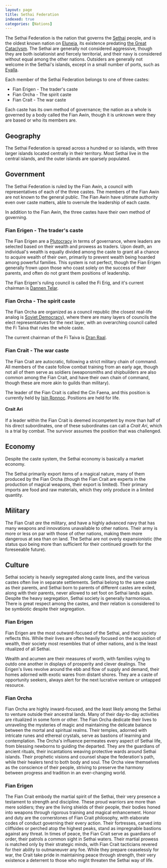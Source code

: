 ```yaml
---
layout: page
title: Sethai Federation
indexed: true
categories: [Nations]
---
```


The Sethai Federation is the nation that governs the [Sethai](/races/sethai) people, and is the oldest known nation on [Eluneia](/locations/eluneia), its existence predating [the Great Cataclysm](/history/great-cataclysm). The Sethai are generally not considered aggressive, though they are both isolationist and fiercely territorial, and their navy is considered without equal among the other nations. Outsiders are generally not welcome in the Sethai's islands, except in a small number of ports, such as [Eyalla](/locations/eyalla).

Each member of the Sethai Federation belongs to one of three castes:

- Fian Erigen - The trader's caste
- Fian Orcha - The spirit caste
- Fian Crait - The war caste

Each caste has its own method of governance; the nation as a whole is governed by a body called the Fian Awin, though it is unknown were they are based or who its members are.

## Geography

The Sethai Federation is spread across a hundred or so islands, with three larger islands located centrally in their territory. Most Sethai live in the central islands, and the outer islands are sparsely populated.

## Government

The Sethai Federation is ruled by the Fian Awin, a council with representatives of each of the three castes. The members of the Fian Awin are not known to the general public. The Fian Awin
have ultimate authority even over caste matters, able to overrule the leadership of each caste.

In addition to the Fian Awin, the three castes have their own method of governing.

### Fian Erigen - The trader's caste

The Fian Erigen are a [Plutocracy](https://en.wikipedia.org/wiki/Plutocracy) in terms of governance, where leaders are selected based on their wealth and prowess as traders. Upon death, an individual's wealth is equally divided among the caste to grant all a chance to acquire wealth of their own, primarily to prevent wealth being hoarded among powerful families. This system is not perfect, though the Fian Erigen generally frown upon those who coast solely on the success of their parents, and often do not grant them positions of leadership.

The Fian Erigen's ruling council is called the Fi Erig, and it's current chairman is [Dannen Telar](/persons/dannen_telar).

### Fian Orcha - The spirit caste

The Fian Orcha are organized as a council republic (the closest real-life analog is [Soviet Democracy](https://en.wikipedia.org/wiki/Soviet_democracy)), where there are many layers of councils the elect representatives for the next layer, with an overarching council called the Fi Taiva that rules the whole caste.

The current chairman of the Fi Taiva is [Dran Raal](/persons/dran_raal).

### Fian Crait - The war caste

The Fian Crait are autocratic, following a strict military chain of command. All members of the caste follow combat training from an early age, though not all of them serve as soldiers (weaponsmiths and shipbuilders are also common among the Fian Crait, and have their own chain of command, though these are more akin to guilds than military).

The leader of the Fian Crait is called the Cin Faena, and this position is currently held by [Isin Ronnoc](/persons/isin_ronnoc). Positions are held for life.

#### Crait Ari

If a leader within the Fian Crait is deemed incompetent by more than half of his direct subordinates, one of these subordinates can call a *Crait Ari*, which is a trial by combat. The survivor assumes the position that was challenged.

## Economy

Despite the caste system, the Sethai economy is basically a market economy.

The Sethai primarily export items of a magical nature, many of them produced by the Fian Orcha (though the Fian Crait are experts in the production of magical weapons, their export is limited). Their primary imports are food and raw materials, which they only produce in a limited quantity.

## Military

The Fian Crait _are_ the military, and have a highly advanced navy that has many weapons and innovations unavailable to other nations. Their army is more or less on par with those of other nations, making them more dangerous at sea than on land. The Sethai are not overly expansionistic (the status quo being more than sufficient for their continued growth for the foreseeable future).

## Culture

Sethai society is heavily segregated along caste lines, and the various castes often live in separate settlements. Sethai belong to the same caste as their parents, and Sethai born to parents of different castes are exiled, along with their parents, never allowed to set foot on Sethai lands again.
Despite the heavy segregation, Sethai society is generally harmonious. There is great respect among the castes, and their relation is considered to be symbiotic despite their segregation.

### Fian Erigen

Fian Erigen are the most outward-focused of the Sethai, and their society reflects this. While their lives are often heavily focused on the acquisition of wealth, their society most resembles that of other nations, and is the least ritualized of all Sethai.

Wealth and acumen are their measures of worth, with families vying to outdo one another in displays of prosperity and clever dealings. The Erigen's lives revolve around the ebb and flow of supply and demand, their homes adorned with exotic wares from distant shores. They are a caste of opportunity seekers, always alert for the next lucrative venture or untapped resource.

### Fian Orcha

Fian Orcha are highly inward-focused, and the least likely among the Sethai to venture outside their ancestral lands. Many of their day-to-day activities are ritualized in some form or other. The Fian Orcha dedicate their lives to unraveling the mysteries of magic and maintaining the delicate balance between the mortal and spiritual realms. Their temples, adorned with intricate runes and ethereal crystals, serve as bastions of learning and contemplation. The Orcha's influence permeates every aspect of Sethai life, from blessing newborns to guiding the departed. They are the guardians of ancient rituals, their incantations weaving protective wards around Sethai islands. Their prophetic visions and counsel shape the federation's path, while their healers tend to both body and soul. The Orcha view themselves as the conscience of their people, striving to preserve the harmony between progress and tradition in an ever-changing world.

### Fian Erigen

The Fian Crait embody the martial spirit of the Sethai, their very presence a testament to strength and discipline. These proud warriors are more than mere soldiers; they are the living shields of their people, their bodies honed into weapons through rigorous training and magical enhancement. Honor and duty are the cornerstones of Fian Crait philosophy, with elaborate codes of conduct governing their every action. Their fortresses, carved into cliffsides or perched atop the highest peaks, stand as impregnable bastions against any threat. In times of peace, the Fian Crait serve as guardians of order, their patrols a common sight in Sethai waters. Their martial prowess is matched only by their strategic minds, with Fian Crait tacticians revered for their ability to outmaneuver any foe. While they prepare ceaselessly for war, the Crait take pride in maintaining peace through strength, their very existence a deterrent to those who might threaten the Sethai way of life.